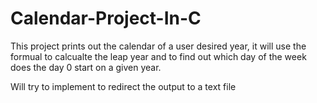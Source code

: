 # Calendar-Project-In-C

This project prints out the calendar of a user desired year,
it will use the formual to calcualte the leap year and to
find out which day of the week does the day 0 start on a given 
year. 

Will try to implement to redirect the output to a text file 
